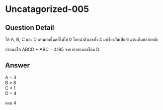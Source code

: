 # Uncatagorized-005
## Question Detail
ให้ A, B, C และ D แทนเลขโดดที่ไม่ใช่ 0 โดยนำตัวเลขทั้ง 4 มาเรียงกันเป็นจำนวนเต็มหลายหลัก

กำหนดให้ ABCD + ABC = 4195
จงหาค่าของเลขโดด D

## Answer
A = 3  
B = 8  
C = 1  
D = 4

ตอบ 4
